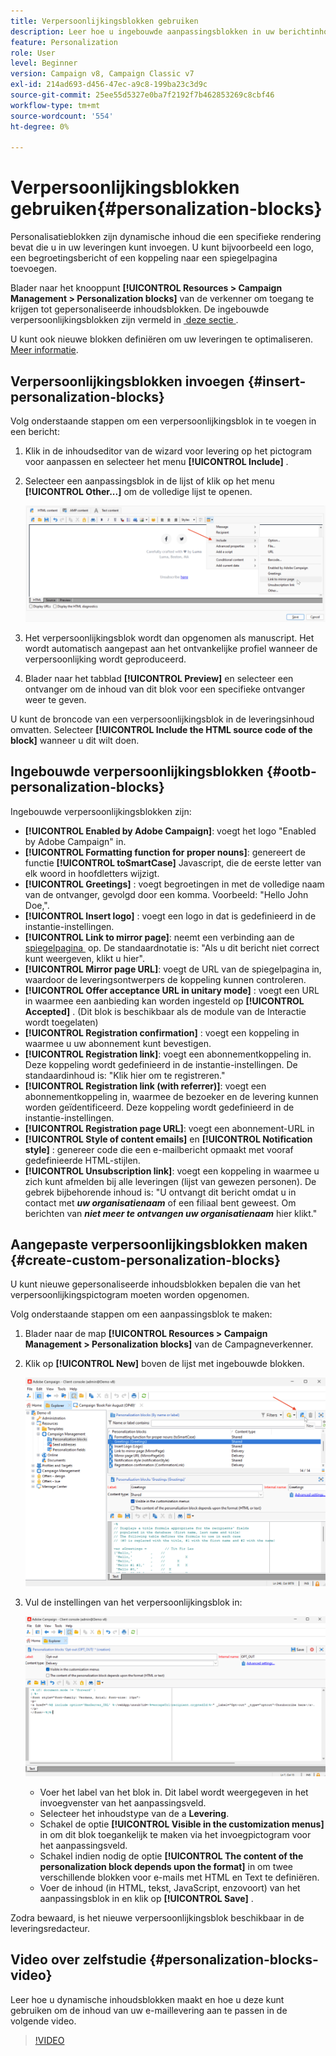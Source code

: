 ```yaml
---
title: Verpersoonlijkingsblokken gebruiken
description: Leer hoe u ingebouwde aanpassingsblokken in uw berichtinhoud kunt gebruiken
feature: Personalization
role: User
level: Beginner
version: Campaign v8, Campaign Classic v7
exl-id: 214ad693-d456-47ec-a9c8-199ba23c3d9c
source-git-commit: 25ee55d5327e0ba7f2192f7b462853269c8cbf46
workflow-type: tm+mt
source-wordcount: '554'
ht-degree: 0%

---
```


# Verpersoonlijkingsblokken gebruiken{#personalization-blocks}

Personalisatieblokken zijn dynamische inhoud die een specifieke rendering bevat die u in uw leveringen kunt invoegen. U kunt bijvoorbeeld een logo, een begroetingsbericht of een koppeling naar een spiegelpagina toevoegen.

Blader naar het knooppunt **[!UICONTROL Resources > Campaign Management > Personalization blocks]** van de verkenner om toegang te krijgen tot gepersonaliseerde inhoudsblokken. De ingebouwde verpersoonlijkingsblokken zijn vermeld in [&#x200B; deze sectie &#x200B;](#ootb-personalization-blocks).

U kunt ook nieuwe blokken definiëren om uw leveringen te optimaliseren. [Meer informatie](#create-custom-personalization-blocks).

## Verpersoonlijkingsblokken invoegen {#insert-personalization-blocks}

Volg onderstaande stappen om een verpersoonlijkingsblok in te voegen in een bericht:

1. Klik in de inhoudseditor van de wizard voor levering op het pictogram voor aanpassen en selecteer het menu **[!UICONTROL Include]** .
1. Selecteer een aanpassingsblok in de lijst of klik op het menu **[!UICONTROL Other...]** om de volledige lijst te openen.

   ![](assets/perso-content-block.png)

1. Het verpersoonlijkingsblok wordt dan opgenomen als manuscript. Het wordt automatisch aangepast aan het ontvankelijke profiel wanneer de verpersoonlijking wordt geproduceerd.
1. Blader naar het tabblad **[!UICONTROL Preview]** en selecteer een ontvanger om de inhoud van dit blok voor een specifieke ontvanger weer te geven.

U kunt de broncode van een verpersoonlijkingsblok in de leveringsinhoud omvatten. Selecteer **[!UICONTROL Include the HTML source code of the block]** wanneer u dit wilt doen.

## Ingebouwde verpersoonlijkingsblokken {#ootb-personalization-blocks}

Ingebouwde verpersoonlijkingsblokken zijn:

* **[!UICONTROL Enabled by Adobe Campaign]**: voegt het logo &quot;Enabled by Adobe Campaign&quot; in.
* **[!UICONTROL Formatting function for proper nouns]**: genereert de functie **[!UICONTROL toSmartCase]** Javascript, die de eerste letter van elk woord in hoofdletters wijzigt.
* **[!UICONTROL Greetings]** : voegt begroetingen in met de volledige naam van de ontvanger, gevolgd door een komma. Voorbeeld: &quot;Hello John Doe,&quot;.
* **[!UICONTROL Insert logo]** : voegt een logo in dat is gedefinieerd in de instantie-instellingen.
* **[!UICONTROL Link to mirror page]**: neemt een verbinding aan de [&#x200B; spiegelpagina &#x200B;](mirror-page.md) op. De standaardnotatie is: &quot;Als u dit bericht niet correct kunt weergeven, klikt u hier&quot;.
* **[!UICONTROL Mirror page URL]**: voegt de URL van de spiegelpagina in, waardoor de leveringsontwerpers de koppeling kunnen controleren.
* **[!UICONTROL Offer acceptance URL in unitary mode]** : voegt een URL in waarmee een aanbieding kan worden ingesteld op **[!UICONTROL Accepted]** . (Dit blok is beschikbaar als de module van de Interactie wordt toegelaten)
* **[!UICONTROL Registration confirmation]** : voegt een koppeling in waarmee u uw abonnement kunt bevestigen.
* **[!UICONTROL Registration link]**: voegt een abonnementkoppeling in. Deze koppeling wordt gedefinieerd in de instantie-instellingen. De standaardinhoud is: &quot;Klik hier om te registreren.&quot;
* **[!UICONTROL Registration link (with referrer)]**: voegt een abonnementkoppeling in, waarmee de bezoeker en de levering kunnen worden geïdentificeerd. Deze koppeling wordt gedefinieerd in de instantie-instellingen.
* **[!UICONTROL Registration page URL]**: voegt een abonnement-URL in
* **[!UICONTROL Style of content emails]** en **[!UICONTROL Notification style]** : genereer code die een e-mailbericht opmaakt met vooraf gedefinieerde HTML-stijlen.
* **[!UICONTROL Unsubscription link]**: voegt een koppeling in waarmee u zich kunt afmelden bij alle leveringen (lijst van gewezen personen). De gebrek bijbehorende inhoud is: &quot;U ontvangt dit bericht omdat u in contact met ***uw organisatienaam*** of een filiaal bent geweest. Om berichten van ***niet meer te ontvangen uw organisatienaam*** hier klikt.&quot;

## Aangepaste verpersoonlijkingsblokken maken {#create-custom-personalization-blocks}

U kunt nieuwe gepersonaliseerde inhoudsblokken bepalen die van het verpersoonlijkingspictogram moeten worden opgenomen.

Volg onderstaande stappen om een aanpassingsblok te maken:

1. Blader naar de map **[!UICONTROL Resources > Campaign Management > Personalization blocks]** van de Campagneverkenner.
1. Klik op **[!UICONTROL New]** boven de lijst met ingebouwde blokken.

   ![](assets/perso-new-block.png)

1. Vul de instellingen van het verpersoonlijkingsblok in:

   ![](assets/perso-custom-block.png)

   * Voer het label van het blok in. Dit label wordt weergegeven in het invoegvenster van het aanpassingsveld.
   * Selecteer het inhoudstype van de a **Levering**.
   * Schakel de optie **[!UICONTROL Visible in the customization menus]** in om dit blok toegankelijk te maken via het invoegpictogram voor het aanpassingsveld.
   * Schakel indien nodig de optie **[!UICONTROL The content of the personalization block depends upon the format]** in om twee verschillende blokken voor e-mails met HTML en Text te definiëren.
   * Voer de inhoud (in HTML, tekst, JavaScript, enzovoort) van het aanpassingsblok in en klik op **[!UICONTROL Save]** .

Zodra bewaard, is het nieuwe verpersoonlijkingsblok beschikbaar in de leveringsredacteur.

## Video over zelfstudie {#personalization-blocks-video}

Leer hoe u dynamische inhoudsblokken maakt en hoe u deze kunt gebruiken om de inhoud van uw e-maillevering aan te passen in de volgende video.

>[!VIDEO](https://video.tv.adobe.com/v/342088?quality=12)
